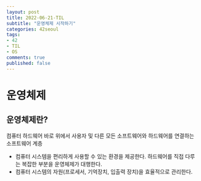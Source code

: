 ```yaml
---
layout: post
title: 2022-06-21-TIL
subtitle: "운영체제 시작하기"
categories: 42seoul
tags:
- 42
- TIL
- OS
comments: true
published: false
---
```

# 운영체제
## 운영체제란?
컴퓨터 하드웨어 바로 위에서 사용자 및 다른 모든 소프트웨어와 하드웨어를 연결하는 소프트웨어 계층  
- 컴퓨터 시스템을 편리하게 사용할 수 있는 환경을 제공한다.  하드웨어를 직접 다루는 복잡한 부분을 운영체제가 대행한다. 
- 컴퓨터 시스템의 자원(프로세서, 기억장치, 입출력 장치)을 효율적으로 관리한다.  